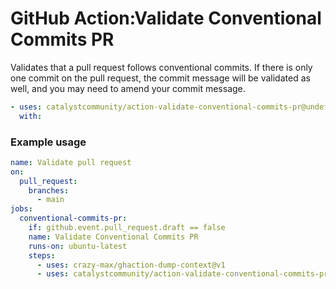 <!-- start title -->

# GitHub Action:Validate Conventional Commits PR

<!-- end title -->
<!-- start description -->

Validates that a pull request follows conventional commits. If there is only one commit on the pull request, the commit message will be validated as well, and you may need to amend your commit message.

<!-- end description -->
<!-- start contents -->
<!-- end contents -->
<!-- start usage -->

```yaml
- uses: catalystcommunity/action-validate-conventional-commits-pr@undefined
  with:
```

<!-- end usage -->
<!-- start inputs -->
<!-- end inputs -->
<!-- start outputs -->
<!-- end outputs -->
<!-- start examples -->

### Example usage

```yaml
name: Validate pull request
on:
  pull_request:
    branches:
      - main
jobs:
  conventional-commits-pr:
    if: github.event.pull_request.draft == false
    name: Validate Conventional Commits PR
    runs-on: ubuntu-latest
    steps:
      - uses: crazy-max/ghaction-dump-context@v1
      - uses: catalystcommunity/action-validate-conventional-commits-pr@v1
```

<!-- end examples -->
<!-- start [.github/ghdocs/examples/] -->
<!-- end [.github/ghdocs/examples/] -->
